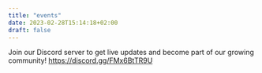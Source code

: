 ```yaml
---
title: "events"
date: 2023-02-28T15:14:18+02:00
draft: false
---
```


Join our Discord server to get live updates and become part of our growing community! https://discord.gg/FMx6BtTR9U  
